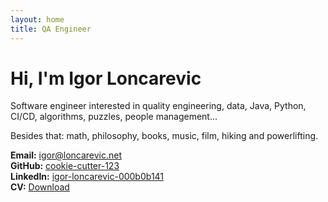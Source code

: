 ```yaml
---
layout: home
title: QA Engineer
---
```


# Hi, I'm Igor Loncarevic

Software engineer interested in quality engineering, data, Java, Python, CI/CD, algorithms, puzzles, people management...

Besides that: math, philosophy, books, music, film, hiking and powerlifting.

**Email:** [igor@loncarevic.net](mailto:igor@loncarevic.net)  
**GitHub:** [cookie-cutter-123](https://github.com/cookie-cutter-123)  
**LinkedIn:** [igor-loncarevic-000b0b141](https://www.linkedin.com/in/igor-loncarevic-000b0b141/)  
**CV:** <a href="assets/cv-igor-loncarevic.pdf" target="_blank">Download</a>

